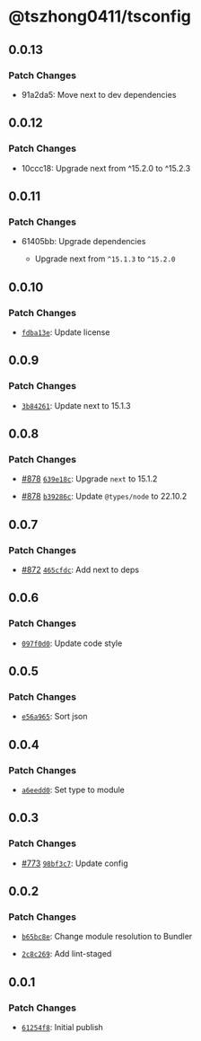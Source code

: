 # @tszhong0411/tsconfig

## 0.0.13

### Patch Changes

- 91a2da5: Move next to dev dependencies

## 0.0.12

### Patch Changes

- 10ccc18: Upgrade next from ^15.2.0 to ^15.2.3

## 0.0.11

### Patch Changes

- 61405bb: Upgrade dependencies

  - Upgrade next from `^15.1.3` to `^15.2.0`

## 0.0.10

### Patch Changes

- [`fdba13e`](https://github.com/tszhong0411/nelsonlai.me/commit/fdba13e933085bec17f85ec686161377295e13f7): Update license

## 0.0.9

### Patch Changes

- [`3b84261`](https://github.com/tszhong0411/nelsonlai.me/commit/3b84261a1d8c5ffa391b7bffd4aa1aaad8e86f48): Update next to 15.1.3

## 0.0.8

### Patch Changes

- [#878](https://github.com/tszhong0411/nelsonlai.me/pull/878) [`639e18c`](https://github.com/tszhong0411/nelsonlai.me/commit/639e18c7c68f9f76a8f53637fe7306dcd89a7298): Upgrade `next` to 15.1.2

- [#878](https://github.com/tszhong0411/nelsonlai.me/pull/878) [`b39286c`](https://github.com/tszhong0411/nelsonlai.me/commit/b39286c720285e83332dd394427e41b0c893f2fa): Update `@types/node` to 22.10.2

## 0.0.7

### Patch Changes

- [#872](https://github.com/tszhong0411/nelsonlai.me/pull/872) [`465cfdc`](https://github.com/tszhong0411/nelsonlai.me/commit/465cfdcb436a30aeeef37e1813395d5d9d569737): Add next to deps

## 0.0.6

### Patch Changes

- [`097f0d0`](https://github.com/tszhong0411/nelsonlai.me/commit/097f0d0d4463ddf5cec7d24ea0dfb632200535fc): Update code style

## 0.0.5

### Patch Changes

- [`e56a965`](https://github.com/tszhong0411/nelsonlai.me/commit/e56a96595ccc1d702377c74d3329d77f247c22ca): Sort json

## 0.0.4

### Patch Changes

- [`a6eedd0`](https://github.com/tszhong0411/nelsonlai.me/commit/a6eedd0ae8ec5d4c58b26055143749e480ff8553): Set type to module

## 0.0.3

### Patch Changes

- [#773](https://github.com/tszhong0411/nelsonlai.me/pull/773) [`98bf3c7`](https://github.com/tszhong0411/nelsonlai.me/commit/98bf3c7e181d3532b36259f6f0abc7b371a805c4): Update config

## 0.0.2

### Patch Changes

- [`b65bc8e`](https://github.com/tszhong0411/nelsonlai.me/commit/b65bc8ed16f3ca2e31420ece4e13e31b494ba631): Change module resolution to Bundler

- [`2c8c269`](https://github.com/tszhong0411/nelsonlai.me/commit/2c8c2697e9727e2e68938bd013749dacf12dd544): Add lint-staged

## 0.0.1

### Patch Changes

- [`61254f8`](https://github.com/tszhong0411/nelsonlai.me/commit/61254f80abb63f43310cefd5ccc4dcd8eb098875): Initial publish
